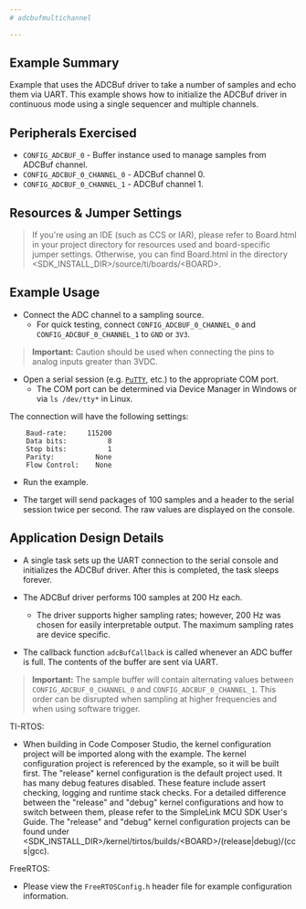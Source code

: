 ```yaml
---
# adcbufmultichannel

---
```


## Example Summary

Example that uses the ADCBuf driver to take a number of samples
and echo them via UART. This example shows how to initialize the
ADCBuf driver in continuous mode using a single sequencer and multiple channels.

## Peripherals Exercised

* `CONFIG_ADCBUF_0` - Buffer instance used to manage samples from ADCBuf channel.
* `CONFIG_ADCBUF_0_CHANNEL_0` - ADCBuf channel 0.
* `CONFIG_ADCBUF_0_CHANNEL_1` - ADCBuf channel 1.

## Resources & Jumper Settings

> If you're using an IDE (such as CCS or IAR), please refer to Board.html in
your project directory for resources used and board-specific jumper settings.
Otherwise, you can find Board.html in the directory
&lt;SDK_INSTALL_DIR&gt;/source/ti/boards/&lt;BOARD&gt;.

## Example Usage

* Connect the ADC channel to a sampling source.
    * For quick testing, connect `CONFIG_ADCBUF_0_CHANNEL_0` and `CONFIG_ADCBUF_0_CHANNEL_1` to `GND` or `3V3`.

>__Important:__ Caution should be used when connecting the pins to analog inputs greater than 3VDC.

* Open a serial session (e.g. [`PuTTY`](http://www.putty.org/ "PuTTY's
Homepage"), etc.) to the appropriate COM port.
    * The COM port can be determined via Device Manager in Windows or via
`ls /dev/tty*` in Linux.

The connection will have the following settings:
```
    Baud-rate:     115200
    Data bits:          8
    Stop bits:          1
    Parity:          None
    Flow Control:    None
```

* Run the example.

* The target will send packages of 100 samples and a header to the serial
session twice per second. The raw values are displayed on the console.

## Application Design Details

* A single task sets up the UART connection to the serial console and initializes
the ADCBuf driver. After this is completed, the
task sleeps forever.

* The ADCBuf driver performs 100 samples at 200 Hz each.
    * The driver supports higher sampling rates; however, 200 Hz was chosen for
easily interpretable output. The maximum sampling rates are device specific.

* The callback function `adcBufCallback` is called whenever an ADC buffer is
full. The contents of the buffer are
sent via UART.

>__Important:__ The sample buffer will contain alternating values between `CONFIG_ADCBUF_0_CHANNEL_0` and `CONFIG_ADCBUF_0_CHANNEL_1`. This order can be disrupted when sampling at higher frequencies and when using software trigger.

TI-RTOS:

* When building in Code Composer Studio, the kernel configuration project will
be imported along with the example. The kernel configuration project is
referenced by the example, so it will be built first. The "release" kernel
configuration is the default project used. It has many debug features disabled.
These feature include assert checking, logging and runtime stack checks. For a
detailed difference between the "release" and "debug" kernel configurations and
how to switch between them, please refer to the SimpleLink MCU SDK User's
Guide. The "release" and "debug" kernel configuration projects can be found
under &lt;SDK_INSTALL_DIR&gt;/kernel/tirtos/builds/&lt;BOARD&gt;/(release|debug)/(ccs|gcc).

FreeRTOS:

* Please view the `FreeRTOSConfig.h` header file for example configuration
information.
